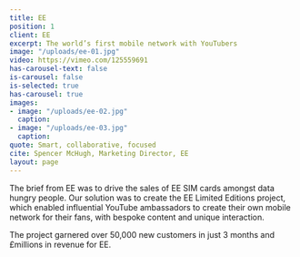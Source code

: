 ```yaml
---
title: EE
position: 1
client: EE
excerpt: The world’s first mobile network with YouTubers
image: "/uploads/ee-01.jpg"
video: https://vimeo.com/125559691
has-carousel-text: false
is-carousel: false
is-selected: true
has-carousel: true
images:
- image: "/uploads/ee-02.jpg"
  caption: 
- image: "/uploads/ee-03.jpg"
  caption: 
quote: Smart, collaborative, focused
cite: Spencer McHugh, Marketing Director, EE
layout: page
---
```


The brief from EE was to drive the sales of EE SIM cards amongst data hungry people. Our solution was to create the EE Limited Editions project, which enabled influential YouTube ambassadors to create their own mobile network for their fans, with bespoke content and unique interaction.

The project garnered over 50,000 new customers in just 3 months and £millions in revenue for EE.